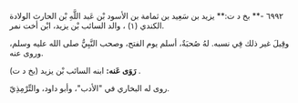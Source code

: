 ٦٩٩٢ -** بخ د ت:** يزيد بن سَعِيد بن ثمامة بن الأسود بْن عَبد اللَّهِ بْن الحارث الولادة الكندي (١) ، والد السائب بْن يزيد، ابْن أخت نمر.

وقِيلَ غير ذلك فِي نسبه. لهُ صُحبَةٌ، أسلم يوم الفتح، وصحب النَّبِيُّ صلى الله عليه وسلم، وروى عنه.

**رَوَى عَنه:** ابنه السائب بْن يزيد (بخ د ت) .

روى له البخاري في "الأدب"، وأبو داود، والتِّرْمِذِيّ.